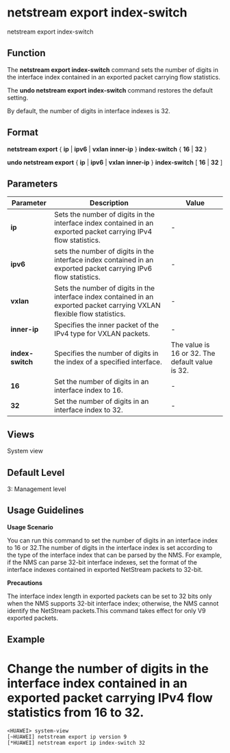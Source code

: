 netstream export index-switch
=============================

netstream export index-switch

Function
--------



The **netstream export index-switch** command sets the number of digits in the interface index contained in an exported packet carrying flow statistics.

The **undo netstream export index-switch** command restores the default setting.



By default, the number of digits in interface indexes is 32.


Format
------

**netstream export** { **ip** | **ipv6** | **vxlan** **inner-ip** } **index-switch** { **16** | **32** }

**undo netstream export** { **ip** | **ipv6** | **vxlan** **inner-ip** } **index-switch** [ **16** | **32** ]


Parameters
----------

| Parameter | Description | Value |
| --- | --- | --- |
| **ip** | Sets the number of digits in the interface index contained in an exported packet carrying IPv4 flow statistics. | - |
| **ipv6** | sets the number of digits in the interface index contained in an exported packet carrying IPv6 flow statistics. | - |
| **vxlan** | Sets the number of digits in the interface index contained in an exported packet carrying VXLAN flexible flow statistics. | - |
| **inner-ip** | Specifies the inner packet of the IPv4 type for VXLAN packets. | - |
| **index-switch** | Specifies the number of digits in the index of a specified interface. | The value is 16 or 32. The default value is 32. |
| **16** | Set the number of digits in an interface index to 16. | - |
| **32** | Set the number of digits in an interface index to 32. | - |



Views
-----

System view


Default Level
-------------

3: Management level


Usage Guidelines
----------------

**Usage Scenario**

You can run this command to set the number of digits in an interface index to 16 or 32.The number of digits in the interface index is set according to the type of the interface index that can be parsed by the NMS. For example, if the NMS can parse 32-bit interface indexes, set the format of the interface indexes contained in exported NetStream packets to 32-bit.

**Precautions**

The interface index length in exported packets can be set to 32 bits only when the NMS supports 32-bit interface index; otherwise, the NMS cannot identify the NetStream packets.This command takes effect for only V9 exported packets.


Example
-------

# Change the number of digits in the interface index contained in an exported packet carrying IPv4 flow statistics from 16 to 32.
```
<HUAWEI> system-view
[~HUAWEI] netstream export ip version 9
[*HUAWEI] netstream export ip index-switch 32

```